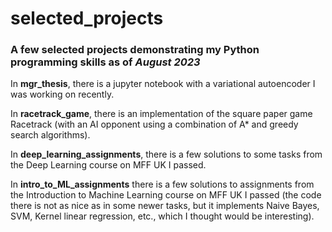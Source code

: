 # selected_projects
### A few selected projects demonstrating my Python programming skills as of _August 2023_

In **mgr_thesis**, there is a jupyter notebook with a variational autoencoder I was working on recently.

In **racetrack_game**, there is an implementation of the square paper game Racetrack (with an AI opponent using a combination of A* and greedy search algorithms). 

In **deep_learning_assignments**, there is a few solutions to some tasks from the Deep Learning course on MFF UK I passed. 

In **intro_to_ML_assignments** there is a few solutions to assignments from the Introduction to Machine Learning course on MFF UK I passed (the code there is not as nice as in some newer tasks, but it implements Naive Bayes, SVM, Kernel linear regression, etc., which I thought would be interesting). 
